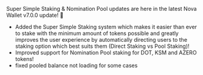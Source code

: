 Super Simple Staking & Nomination Pool updates are here in the latest Nova Wallet v7.0.0 update! 🎁
* Added the Super Simple Staking system which makes it easier than ever to stake with the minimum amount of tokens possible and greatly improves the user experience by automatically directing users to the staking option which best suits them (Direct Staking vs Pool Staking)!
* Improved support for Nomination Pool staking for DOT, KSM and AZERO tokens!
* fixed pooled balance not loading for some cases